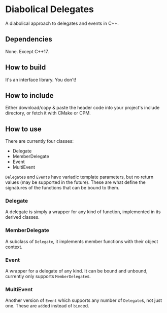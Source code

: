 # Diabolical Delegates

A diabolical approach to delegates and events in C++.

## Dependencies

None. Except C++17.

## How to build

It's an interface library. You don't!

## How to include

Either download/copy & paste the header code into your project's include directory, or fetch it with CMake or CPM.

## How to use

There are currently four classes:
- Delegate
- MemberDelegate
- Event
- MultiEvent

`Delegate`s and `Event`s have variadic template parameters, but no return values (may be supported in the future).
These are what define the signatures of the functions that can be bound to them.

### Delegate

A delegate is simply a wrapper for any kind of function, implemented in its derived classes.

### MemberDelegate

A subclass of `Delegate`, it implements member functions with their object context.

### Event

A wrapper for a delegate of any kind. It can be bound and unbound, currently only supports `MemberDelegate`s.

### MultiEvent

Another version of `Event` which supports any number of `Delegate`s, not just one. These are `add`ed instead of `bind`ed.